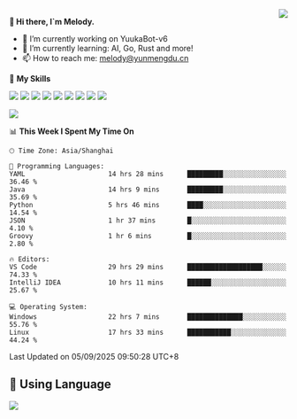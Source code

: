 <a href="#">
  <img align="right" src="https://github-readme-stats.vercel.app/api?username=melodyyuuka&count_private=true&show_icons=true" />
</a>

**👋 Hi there, I`m Melody.**

- 🔭 I’m currently working on YuukaBot-v6
- 🌱 I’m currently learning: AI, Go, Rust and more!
- 📫 How to reach me: melody@yunmengdu.cn

🌟 **My Skills** 

![](https://img.shields.io/badge/-Python-3e74a2?style=flat-square&logo=Python&logoColor=fff)
![](https://img.shields.io/badge/-Java-007396?style=flat-square&logo=OpenJDK&logoColor=fff)
![](https://img.shields.io/badge/-Node.js-339933?style=flat-square&logo=Node.js&logoColor=fff)
![](https://img.shields.io/badge/-Git-f05032?style=flat-square&logo=git&logoColor=fff)
![](https://img.shields.io/badge/-PostgreSQL-4169e1?style=flat-square&logo=PostgreSQL&logoColor=fff)
![](https://img.shields.io/badge/-Rust-000000?style=flat-square&logo=rust&logoColor=fff)
![](https://img.shields.io/badge/-VSCode-007acc?style=flat-square&logo=Visual-Studio-Code&logoColor=fff)
![](https://img.shields.io/badge/-FastAPI-009688?style=flat-square&logo=FastAPI&logoColor=fff)
![](https://img.shields.io/badge/-Linux-000000?style=flat-square&logo=Linux&logoColor=fff)


![](https://wakatime.com/badge/user/fa6dc0e2-47c5-4d2d-ae45-69fec6f2122c.svg)

<!--START_SECTION:waka-->
📊 **This Week I Spent My Time On** 

```text
🕑︎ Time Zone: Asia/Shanghai

💬 Programming Languages: 
YAML                     14 hrs 28 mins      █████████░░░░░░░░░░░░░░░░   36.46 % 
Java                     14 hrs 9 mins       █████████░░░░░░░░░░░░░░░░   35.69 % 
Python                   5 hrs 46 mins       ████░░░░░░░░░░░░░░░░░░░░░   14.54 % 
JSON                     1 hr 37 mins        █░░░░░░░░░░░░░░░░░░░░░░░░    4.10 % 
Groovy                   1 hr 6 mins         █░░░░░░░░░░░░░░░░░░░░░░░░    2.80 % 

🔥 Editors: 
VS Code                  29 hrs 29 mins      ███████████████████░░░░░░   74.33 % 
IntelliJ IDEA            10 hrs 11 mins      ██████░░░░░░░░░░░░░░░░░░░   25.67 % 

💻 Operating System: 
Windows                  22 hrs 7 mins       ██████████████░░░░░░░░░░░   55.76 % 
Linux                    17 hrs 33 mins      ███████████░░░░░░░░░░░░░░   44.24 % 
```


 Last Updated on 05/09/2025 09:50:28 UTC+8
<!--END_SECTION:waka-->

## 🥰 **Using Language**

![](https://github-readme-stats.vercel.app/api/wakatime?username=MelodyYuyuko&layout=compact&hide_border=true)

